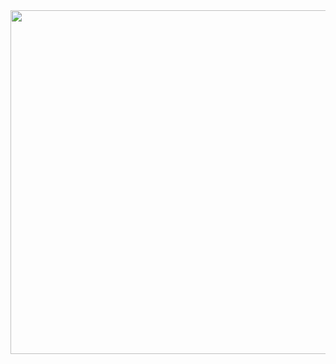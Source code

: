 
<img src="https://thumbs.gfycat.com/FlippantQuarterlyArabianhorse-size_restricted.gif" width="800" height="550" />
